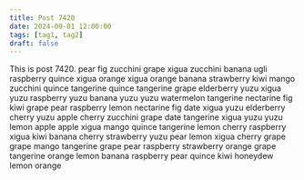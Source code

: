 ```yaml
---
title: Post 7420
date: 2024-09-01 12:00:00
tags: [tag1, tag2]
draft: false
---
```

This is post 7420.
pear
fig
zucchini
grape
xigua
zucchini
banana
ugli
raspberry
quince
xigua
orange
xigua
orange
banana
strawberry
kiwi
mango
zucchini
quince
tangerine
quince
tangerine
grape
elderberry
yuzu
xigua
yuzu
raspberry
yuzu
banana
yuzu
yuzu
watermelon
tangerine
nectarine
fig
kiwi
grape
pear
raspberry
lemon
nectarine
fig
date
xigua
yuzu
elderberry
cherry
yuzu
apple
cherry
zucchini
grape
date
tangerine
xigua
yuzu
yuzu
lemon
apple
apple
xigua
mango
quince
tangerine
lemon
cherry
raspberry
xigua
kiwi
banana
cherry
strawberry
yuzu
pear
lemon
xigua
cherry
grape
grape
mango
tangerine
grape
pear
raspberry
strawberry
orange
grape
tangerine
orange
lemon
banana
raspberry
pear
quince
kiwi
honeydew
lemon
orange
